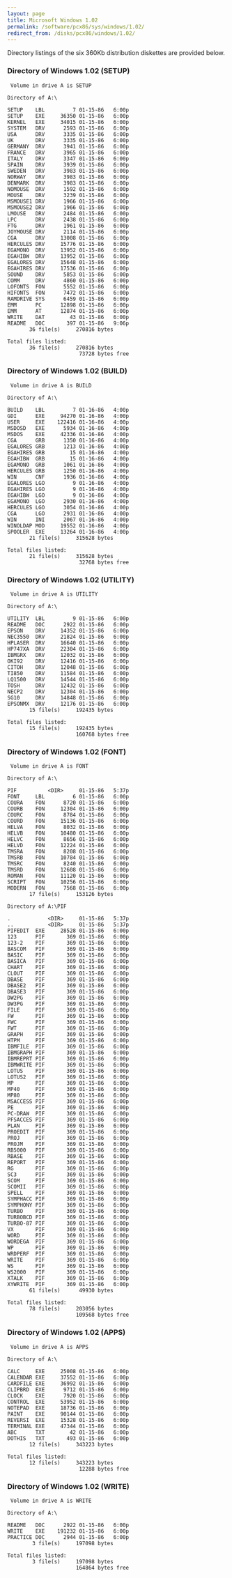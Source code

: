 ```yaml
---
layout: page
title: Microsoft Windows 1.02
permalink: /software/pcx86/sys/windows/1.02/
redirect_from: /disks/pcx86/windows/1.02/
---
```


Directory listings of the six 360Kb distribution diskettes are provided below.

### Directory of Windows 1.02 (SETUP)

	 Volume in drive A is SETUP      
	
	Directory of A:\
	
	SETUP    LBL         7 01-15-86   6:00p
	SETUP    EXE     36350 01-15-86   6:00p
	KERNEL   EXE     34015 01-15-86   6:00p
	SYSTEM   DRV      2593 01-15-86   6:00p
	USA      DRV      3335 01-15-86   6:00p
	UK       DRV      3335 01-15-86   6:00p
	GERMANY  DRV      3941 01-15-86   6:00p
	FRANCE   DRV      3965 01-15-86   6:00p
	ITALY    DRV      3347 01-15-86   6:00p
	SPAIN    DRV      3939 01-15-86   6:00p
	SWEDEN   DRV      3983 01-15-86   6:00p
	NORWAY   DRV      3983 01-15-86   6:00p
	DENMARK  DRV      3983 01-15-86   6:00p
	NOMOUSE  DRV      1592 01-15-86   6:00p
	MOUSE    DRV      3239 01-15-86   6:00p
	MSMOUSE1 DRV      1966 01-15-86   6:00p
	MSMOUSE2 DRV      1966 01-15-86   6:00p
	LMOUSE   DRV      2484 01-15-86   6:00p
	LPC      DRV      2438 01-15-86   6:00p
	FTG      DRV      1961 01-15-86   6:00p
	JOYMOUSE DRV      2114 01-15-86   6:00p
	CGA      DRV     13008 01-15-86   6:00p
	HERCULES DRV     15776 01-15-86   6:00p
	EGAMONO  DRV     13952 01-15-86   6:00p
	EGAHIBW  DRV     13952 01-15-86   6:00p
	EGALORES DRV     15648 01-15-86   6:00p
	EGAHIRES DRV     17536 01-15-86   6:00p
	SOUND    DRV      5853 01-15-86   6:00p
	COMM     DRV      4860 01-15-86   6:00p
	LOFONTS  FON      5552 01-15-86   6:00p
	HIFONTS  FON      7472 01-15-86   6:00p
	RAMDRIVE SYS      6459 01-15-86   6:00p
	EMM      PC      12898 01-15-86   6:00p
	EMM      AT      12874 01-15-86   6:00p
	WRITE    DAT        43 01-15-86   6:00p
	README   DOC       397 01-15-86   9:06p
	       36 file(s)     270816 bytes
	
	Total files listed:
	       36 file(s)     270816 bytes
	                       73728 bytes free

### Directory of Windows 1.02 (BUILD)

	 Volume in drive A is BUILD      
	
	Directory of A:\
	
	BUILD    LBL         7 01-16-86   4:00p
	GDI      EXE     94270 01-16-86   4:00p
	USER     EXE    122416 01-16-86   4:00p
	MSDOSD   EXE      5934 01-16-86   4:00p
	MSDOS    EXE     42336 01-16-86   4:00p
	CGA      GRB      1350 01-16-86   4:00p
	EGALORES GRB      1213 01-16-86   4:00p
	EGAHIRES GRB        15 01-16-86   4:00p
	EGAHIBW  GRB        15 01-16-86   4:00p
	EGAMONO  GRB      1061 01-16-86   4:00p
	HERCULES GRB      1250 01-16-86   4:00p
	WIN      CNF      1936 01-16-86   4:00p
	EGALORES LGO         9 01-16-86   4:00p
	EGAHIRES LGO         9 01-16-86   4:00p
	EGAHIBW  LGO         9 01-16-86   4:00p
	EGAMONO  LGO      2930 01-16-86   4:00p
	HERCULES LGO      3054 01-16-86   4:00p
	CGA      LGO      2931 01-16-86   4:00p
	WIN      INI      2067 01-16-86   4:00p
	WINOLDAP MOD     19552 01-16-86   4:00p
	SPOOLER  EXE     13264 01-16-86   4:00p
	       21 file(s)     315628 bytes
	
	Total files listed:
	       21 file(s)     315628 bytes
	                       32768 bytes free

### Directory of Windows 1.02 (UTILITY)

	 Volume in drive A is UTILITY    
	
	Directory of A:\
	
	UTILITY  LBL         9 01-15-86   6:00p
	README   DOC      2922 01-15-86   6:00p
	EPSON    DRV     14352 01-15-86   6:00p
	NEC3550  DRV     21824 01-15-86   6:00p
	HPLASER  DRV     16640 01-15-86   6:00p
	HP747XA  DRV     22304 01-15-86   6:00p
	IBMGRX   DRV     12032 01-15-86   6:00p
	OKI92    DRV     12416 01-15-86   6:00p
	CITOH    DRV     12048 01-15-86   6:00p
	TI850    DRV     11584 01-15-86   6:00p
	LQ1500   DRV     14544 01-15-86   6:00p
	TOSH     DRV     12432 01-15-86   6:00p
	NECP2    DRV     12304 01-15-86   6:00p
	SG10     DRV     14848 01-15-86   6:00p
	EPSONMX  DRV     12176 01-15-86   6:00p
	       15 file(s)     192435 bytes
	
	Total files listed:
	       15 file(s)     192435 bytes
	                      160768 bytes free

### Directory of Windows 1.02 (FONT)

	 Volume in drive A is FONT       
	
	Directory of A:\
	
	PIF          <DIR>     01-15-86   5:37p
	FONT     LBL         6 01-15-86   6:00p
	COURA    FON      8720 01-15-86   6:00p
	COURB    FON     12304 01-15-86   6:00p
	COURC    FON      8784 01-15-86   6:00p
	COURD    FON     15136 01-15-86   6:00p
	HELVA    FON      8032 01-15-86   6:00p
	HELVB    FON     10480 01-15-86   6:00p
	HELVC    FON      8656 01-15-86   6:00p
	HELVD    FON     12224 01-15-86   6:00p
	TMSRA    FON      8208 01-15-86   6:00p
	TMSRB    FON     10784 01-15-86   6:00p
	TMSRC    FON      8240 01-15-86   6:00p
	TMSRD    FON     12608 01-15-86   6:00p
	ROMAN    FON     11120 01-15-86   6:00p
	SCRIPT   FON     10256 01-15-86   6:00p
	MODERN   FON      7568 01-15-86   6:00p
	       17 file(s)     153126 bytes
	
	Directory of A:\PIF
	
	.            <DIR>     01-15-86   5:37p
	..           <DIR>     01-15-86   5:37p
	PIFEDIT  EXE     28528 01-15-86   6:00p
	123      PIF       369 01-15-86   6:00p
	123-2    PIF       369 01-15-86   6:00p
	BASCOM   PIF       369 01-15-86   6:00p
	BASIC    PIF       369 01-15-86   6:00p
	BASICA   PIF       369 01-15-86   6:00p
	CHART    PIF       369 01-15-86   6:00p
	CLOUT    PIF       369 01-15-86   6:00p
	DBASE    PIF       369 01-15-86   6:00p
	DBASE2   PIF       369 01-15-86   6:00p
	DBASE3   PIF       369 01-15-86   6:00p
	DW2PG    PIF       369 01-15-86   6:00p
	DW3PG    PIF       369 01-15-86   6:00p
	FILE     PIF       369 01-15-86   6:00p
	FW       PIF       369 01-15-86   6:00p
	FWC      PIF       369 01-15-86   6:00p
	FWT      PIF       369 01-15-86   6:00p
	GRAPH    PIF       369 01-15-86   6:00p
	HTPM     PIF       369 01-15-86   6:00p
	IBMFILE  PIF       369 01-15-86   6:00p
	IBMGRAPH PIF       369 01-15-86   6:00p
	IBMREPRT PIF       369 01-15-86   6:00p
	IBMWRITE PIF       369 01-15-86   6:00p
	LOTUS    PIF       369 01-15-86   6:00p
	LOTUS2   PIF       369 01-15-86   6:00p
	MP       PIF       369 01-15-86   6:00p
	MP40     PIF       369 01-15-86   6:00p
	MP80     PIF       369 01-15-86   6:00p
	MSACCESS PIF       369 01-15-86   6:00p
	PE       PIF       369 01-15-86   6:00p
	PC-DRAW  PIF       369 01-15-86   6:00p
	PFSACCES PIF       369 01-15-86   6:00p
	PLAN     PIF       369 01-15-86   6:00p
	PROEDIT  PIF       369 01-15-86   6:00p
	PROJ     PIF       369 01-15-86   6:00p
	PROJM    PIF       369 01-15-86   6:00p
	RB5000   PIF       369 01-15-86   6:00p
	RBASE    PIF       369 01-15-86   6:00p
	REPORT   PIF       369 01-15-86   6:00p
	RG       PIF       369 01-15-86   6:00p
	SC3      PIF       369 01-15-86   6:00p
	SCOM     PIF       369 01-15-86   6:00p
	SCOMII   PIF       369 01-15-86   6:00p
	SPELL    PIF       369 01-15-86   6:00p
	SYMPHACC PIF       369 01-15-86   6:00p
	SYMPHONY PIF       369 01-15-86   6:00p
	TURBO    PIF       369 01-15-86   6:00p
	TURBOBCD PIF       369 01-15-86   6:00p
	TURBO-87 PIF       369 01-15-86   6:00p
	VX       PIF       369 01-15-86   6:00p
	WORD     PIF       369 01-15-86   6:00p
	WORDEGA  PIF       369 01-15-86   6:00p
	WP       PIF       369 01-15-86   6:00p
	WRDPERF  PIF       369 01-15-86   6:00p
	WRITE    PIF       369 01-15-86   6:00p
	WS       PIF       369 01-15-86   6:00p
	WS2000   PIF       369 01-15-86   6:00p
	XTALK    PIF       369 01-15-86   6:00p
	XYWRITE  PIF       369 01-15-86   6:00p
	       61 file(s)      49930 bytes
	
	Total files listed:
	       78 file(s)     203056 bytes
	                      109568 bytes free

### Directory of Windows 1.02 (APPS)

	 Volume in drive A is APPS       
	
	Directory of A:\
	
	CALC     EXE     25008 01-15-86   6:00p
	CALENDAR EXE     37552 01-15-86   6:00p
	CARDFILE EXE     36992 01-15-86   6:00p
	CLIPBRD  EXE      9712 01-15-86   6:00p
	CLOCK    EXE      7920 01-15-86   6:00p
	CONTROL  EXE     53952 01-15-86   6:00p
	NOTEPAD  EXE     18736 01-15-86   6:00p
	PAINT    EXE     90144 01-15-86   6:00p
	REVERSI  EXE     15328 01-15-86   6:00p
	TERMINAL EXE     47344 01-15-86   6:00p
	ABC      TXT        42 01-15-86   6:00p
	DOTHIS   TXT       493 01-15-86   6:00p
	       12 file(s)     343223 bytes
	
	Total files listed:
	       12 file(s)     343223 bytes
	                       12288 bytes free

### Directory of Windows 1.02 (WRITE)

	 Volume in drive A is WRITE      
	
	Directory of A:\
	
	README   DOC      2922 01-15-86   6:00p
	WRITE    EXE    191232 01-15-86   6:00p
	PRACTICE DOC      2944 01-15-86   6:00p
	        3 file(s)     197098 bytes
	
	Total files listed:
	        3 file(s)     197098 bytes
	                      164864 bytes free
